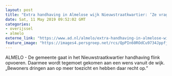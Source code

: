```yaml
---
layout: post
title: "Extra handhaving in Almelose wijk Nieuwstraatkwartier: ‘Ze vragen er zelf om’"
date: Sat, 11 May 2019 09:52:02 GMT
categories: 
- overijssel 
- almelo 
externe_link: "https://www.ad.nl/almelo/extra-handhaving-in-almelose-wijk-nieuwstraatkwartier-ze-vragen-er-zelf-om~a3413c9d/"
feature_image: "https://images4.persgroep.net/rcs/QpPIn60ROdCu9734Jppfjdvvz4I/diocontent/142078056/_fitwidth/400/?appId=21791a8992982cd8da851550a453bd7f&quality=0.7"
---
```


ALMELO - De gemeente gaat  in het Nieuwstraatkwartier handhaving flink opvoeren. Daarmee wordt tegemoet gekomen aan een wens vanuit de wijk. „Bewoners dringen aan op meer toezicht en hebben daar recht op.”

